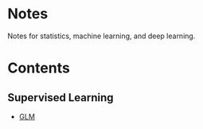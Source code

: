 # Notes
Notes for statistics, machine learning, and deep learning.

# Contents

## Supervised Learning
  * [GLM](./Machine%20learning/GLM.md)
